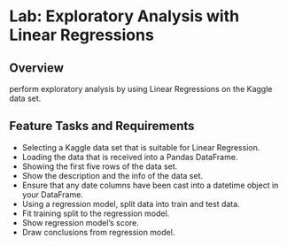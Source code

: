 # Lab: Exploratory Analysis with Linear Regressions
## Overview
 perform exploratory analysis by using Linear Regressions on the Kaggle data set.

## Feature Tasks and Requirements
* Selecting a Kaggle data set that is suitable for Linear Regression.
* Loading the data that is received into a Pandas DataFrame.
* Showing the first five rows of the data set.
* Show the description and the info of the data set.
* Ensure that any date columns have been cast into a datetime object in your DataFrame.
* Using a regression model, split data into train and test data.
* Fit training split to the regression model.
* Show regression model’s score.
* Draw conclusions from  regression model.
